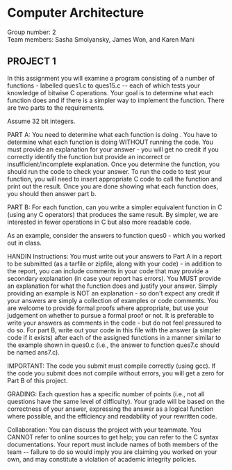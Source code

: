 # Computer Architecture

Group number: 2  
Team members: 
Sasha Smolyansky,
James Won,
and Karen Mani


## PROJECT 1
In this assignment you will examine a program consisting of a number of functions - labelled ques1.c to ques15.c -- each of which tests your knowledge of bitwise C operations. Your goal is to determine what each function does and if there
is a simpler way to implement the function. There are two parts to the requirements.

Assume 32 bit integers.

PART A: You need to determine what each function is doing .
You have to determine what each function is doing WITHOUT running the code. You must provide an explanation for your answer - 
you will get no credit if you correctly identify the function but provide  an incorrect or insufficient/incomplete explanation.
Once you determine the function, you should run the code to check your answer.
To run the code to test your function, you will need to insert appropriate C code to call the function and print out the result.
Once you are done showing what each function does, you should then answer part b.

PART B: For each function, can you write a simpler equivalent function in C (using any C operators) that produces the same result.
By simpler, we are interested in fewer operations in C but also more readable code.

 As an example, consider the answers to function ques0 - which you worked out in class.

 HANDIN Instructions: You must write out your answers to Part A in a report to be submitted (as a tarfile or zipfile, along with your code) - 
 in addition to the report, you can include comments in your code that may provide a secondary explanation (in case
 your report has errors). You MUST provide an explanation for what the function does and justify your answer. 
 Simply providing an example is NOT an explanation - so don't expect any credit if
 your answers are simply a collection of examples or code comments. 
 You are welcome to provide formal proofs where appropriate, 
 but use your judgement on whether to pursue a formal proof or not. 
 It is preferable to write your answers as comments in the code - but do not feel pressured to do so.
 For part B, write out your code in this file with the answer 
 (a simpler code if it exists) after each of the assigned functions in a manner similar to the example shown in ques0.c 
 (i.e., the answer to function ques7.c should be named ans7.c).

 IMPORTANT: The code you submit must compile correctly (using gcc). If the code you submit does not compile without errors, 
 you will get a zero for Part B of this project.

 GRADING: Each question has a specific number of points (i.e., not all questions have the same level of difficulty). 
 Your grade will be based on the correctness of your answer, 
 expressing the answer as a logical function where possible, and the efficiency and readability of your rewritten code.

 Collaboration: You can discuss the project with your teammate. 
 You CANNOT refer to online sources to get help; you can refer to the C syntax documentations. 
 Your report must include names of both members of the team -- 
 failure to do so would imply you are claiming you worked on your own, and may constitute a violation of academic integrity policies.
 
 
